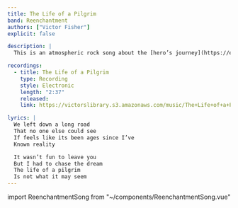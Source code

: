 ```yaml
---
title: The Life of a Pilgrim
band: Reenchantment
authors: ["Victor Fisher"]
explicit: false

description: |
  This is an atmospheric rock song about the [hero’s journey](https://en.wikipedia.org/wiki/Hero%27s_journey) and [The Way of a Pilgrim](https://en.wikipedia.org/wiki/The_Way_of_a_Pilgrim). Both sources contain fascinating perspectives on the nature of mystical practice.

recordings:
  - title: The Life of a Pilgrim
    type: Recording
    style: Electronic
    length: "2:37"
    released: 
    link: https://victorslibrary.s3.amazonaws.com/music/The+Life+of+a+Pilgrim/The+Life+of+a+Pilgrim.mp3

lyrics: |
  We left down a long road
  That no one else could see
  If feels like its been ages since I’ve
  Known reality

  It wasn’t fun to leave you
  But I had to chase the dream
  The life of a pilgrim
  Is not what it may seem
---
```


import ReenchantmentSong from "~/components/ReenchantmentSong.vue"

<ReenchantmentSong :songData="$frontmatter" />